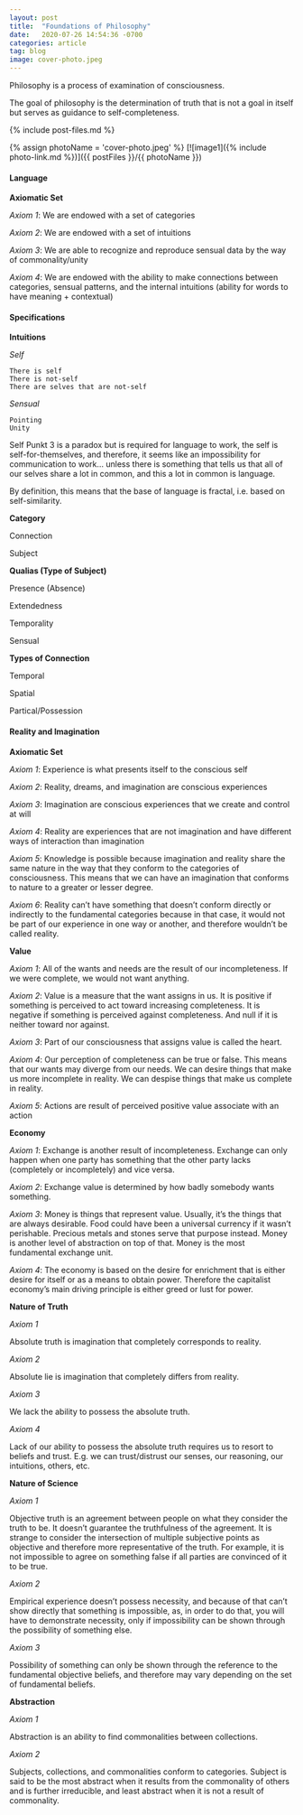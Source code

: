 ```yaml
---
layout: post
title:  "Foundations of Philosophy"
date:   2020-07-26 14:54:36 -0700
categories: article
tag: blog
image: cover-photo.jpeg
---
```


Philosophy is a process of examination of consciousness.

The goal of philosophy is the determination of truth that is not a goal in itself but serves as guidance to self-completeness.

{% include post-files.md %}

{% assign photoName = 'cover-photo.jpeg' %}
[![image1]({% include photo-link.md %})]({{ postFiles }}/{{ photoName }})

#### Language
**Axiomatic Set**

_Axiom 1_: We are endowed with a set of categories

_Axiom 2_: We are endowed with a set of intuitions

_Axiom 3_: We are able to recognize and reproduce sensual data by the way of commonality/unity

_Axiom 4_: We are endowed with the ability to make connections between categories, sensual patterns, and the internal intuitions (ability for words to have meaning + contextual)

#### Specifications
**Intuitions**

_Self_

    There is self
    There is not-self
    There are selves that are not-self

_Sensual_

    Pointing
    Unity

Self Punkt 3 is a paradox but is required for language to work, the self is self-for-themselves, and therefore, it seems like an impossibility for communication to work… unless there is something that tells us that all of our selves share a lot in common, and this a lot in common is language.

By definition, this means that the base of language is fractal, i.e. based on self-similarity.

**Category**

Connection

Subject

**Qualias (Type of Subject)**

Presence (Absence)

Extendedness

Temporality

Sensual

**Types of Connection**

Temporal

Spatial

Partical/Possession

#### Reality and Imagination

**Axiomatic Set**

_Axiom 1_: Experience is what presents itself to the conscious self

_Axiom 2_: Reality, dreams, and imagination are conscious experiences

_Axiom 3_: Imagination are conscious experiences that we create and control at will

_Axiom 4_: Reality are experiences that are not imagination and have different ways of interaction than imagination

_Axiom 5_: Knowledge is possible because imagination and reality share the same nature in the way that they conform to the categories of consciousness. This means that we can have an imagination that conforms to nature to a greater or lesser degree.

_Axiom 6_: Reality can’t have something that doesn’t conform directly or indirectly to the fundamental categories because in that case, it would not be part of our experience in one way or another, and therefore wouldn’t be called reality.

**Value**

_Axiom 1_: All of the wants and needs are the result of our incompleteness. If we were complete, we would not want anything.

_Axiom 2_: Value is a measure that the want assigns in us. It is positive if something is perceived to act toward increasing completeness. It is negative if something is perceived against completeness. And null if it is neither toward nor against.

_Axiom 3_: Part of our consciousness that assigns value is called the heart.

_Axiom 4_: Our perception of completeness can be true or false. This means that our wants may diverge from our needs. We can desire things that make us more incomplete in reality. We can despise things that make us complete in reality.

_Axiom 5_: Actions are result of perceived positive value associate with an action

**Economy**

_Axiom 1_: Exchange is another result of incompleteness. Exchange can only happen when one party has something that the other party lacks (completely or incompletely) and vice versa.

_Axiom 2_: Exchange value is determined by how badly somebody wants something.

_Axiom 3_: Money is things that represent value. Usually, it’s the things that are always desirable. Food could have been a universal currency if it wasn’t perishable. Precious metals and stones serve that purpose instead. Money is another level of abstraction on top of that. Money is the most fundamental exchange unit.

_Axiom 4_: The economy is based on the desire for enrichment that is either desire for itself or as a means to obtain power. Therefore the capitalist economy’s main driving principle is either greed or lust for power.

**Nature of Truth**

_Axiom 1_

Absolute truth is imagination that completely corresponds to reality.

_Axiom 2_

Absolute lie is imagination that completely differs from reality.

_Axiom 3_

We lack the ability to possess the absolute truth.

_Axiom 4_

Lack of our ability to possess the absolute truth requires us to resort to beliefs and trust. E.g. we can trust/distrust our senses, our reasoning, our intuitions, others, etc.

**Nature of Science**

_Axiom 1_

Objective truth is an agreement between people on what they consider the truth to be. It doesn’t guarantee the truthfulness of the agreement. It is strange to consider the intersection of multiple subjective points as objective and therefore more representative of the truth. For example, it is not impossible to agree on something false if all parties are convinced of it to be true.

_Axiom 2_

Empirical experience doesn’t possess necessity, and because of that can’t show directly that something is impossible, as, in order to do that, you will have to demonstrate necessity, only if impossibility can be shown through the possibility of something else.

_Axiom 3_

Possibility of something can only be shown through the reference to the fundamental objective beliefs, and therefore may vary depending on the set of fundamental beliefs.

**Abstraction**

_Axiom 1_

Abstraction is an ability to find commonalities between collections.

_Axiom 2_

Subjects, collections, and commonalities conform to categories. Subject is said to be the most abstract when it results from the commonality of others and is further irreducible, and least abstract when it is not a result of commonality.